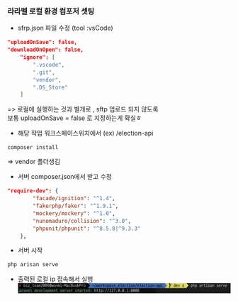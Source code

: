 ### 라라벨 로컬 환경 컴포저 셋팅
- sfrp.json 파일 수정 (tool :vsCode)
```json
"uploadOnSave": false,
"downloadOnOpen": false,
    "ignore": [
        ".vscode",
        ".git",
        "vendor",
        ".DS_Store"
    ]
```

=> 로컬에 실행하는 것과 별개로 , sftp 업로드 되지 않도록 <br>
보통 uploadOnSave = false 로 지정하는게 확실ㅎ 

- 해당 작업 워크스페이스위치에서 (ex) /election-api
```shell
composer install
```
  => vendor 폴더생김 
- 서버 composer.json에서 받고 수정

```json
"require-dev": {
        "facade/ignition": "^1.4",
        "fakerphp/faker": "^1.9.1",
        "mockery/mockery": "^1.0",
        "nunomaduro/collision": "^3.0",
        "phpunit/phpunit": "^8.5.8|^9.3.3"
    },

```
- 서버 시작

```bash
php arisan serve
```

- 출력된 로컬 ip 접속해서 실행
![출력 화면](../img/laravel_local_setting.png)
